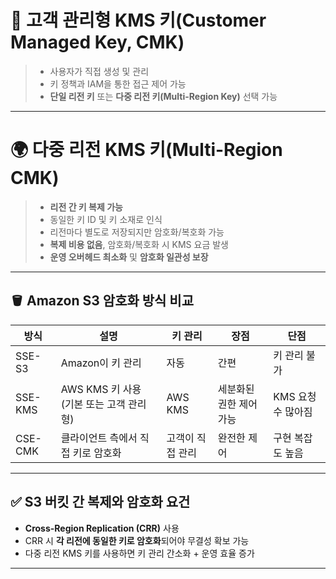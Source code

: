 # 🔐 고객 관리형 KMS 키(Customer Managed Key, CMK)
> - 사용자가 직접 생성 및 관리
> - 키 정책과 IAM을 통한 접근 제어 가능
> - **단일 리전 키** 또는 **다중 리전 키(Multi-Region Key)** 선택 가능

---

# 🌍 다중 리전 KMS 키(Multi-Region CMK)

> - **리전 간 키 복제 가능**
> - 동일한 키 ID 및 키 소재로 인식
> - 리전마다 별도로 저장되지만 암호화/복호화 가능
> - **복제 비용 없음**, 암호화/복호화 시 KMS 요금 발생
> - **운영 오버헤드 최소화** 및 **암호화 일관성 보장**
 
---

## 🪣 Amazon S3 암호화 방식 비교

| 방식         | 설명                                           | 키 관리           | 장점                           | 단점                            |
|--------------|------------------------------------------------|--------------------|--------------------------------|---------------------------------|
| SSE-S3       | Amazon이 키 관리                              | 자동               | 간편                           | 키 관리 불가                    |
| SSE-KMS      | AWS KMS 키 사용 (기본 또는 고객 관리형)        | AWS KMS            | 세분화된 권한 제어 가능         | KMS 요청 수 많아짐              |
| CSE-CMK      | 클라이언트 측에서 직접 키로 암호화             | 고객이 직접 관리   | 완전한 제어                     | 구현 복잡도 높음                |

---

## ✅ S3 버킷 간 복제와 암호화 요건

- **Cross-Region Replication (CRR)** 사용
- CRR 시 **각 리전에 동일한 키로 암호화**되어야 무결성 확보 가능
- 다중 리전 KMS 키를 사용하면 키 관리 간소화 + 운영 효율 증가

---